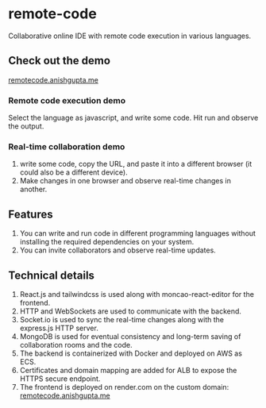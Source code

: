 # remote-code
Collaborative online IDE with remote code execution in various languages.

## Check out the demo
  [remotecode.anishgupta.me](https://remotecode.anishgupta.me)
  ### Remote code execution demo
  Select the language as javascript, and write some code. Hit run and observe the output.

  ### Real-time collaboration demo
  1. write some code, copy the URL, and paste it into a different browser (it could also be a different device).
  2. Make changes in one browser and observe real-time changes in another.

## Features
1. You can write and run code in different programming languages without installing the required dependencies on your system.
2. You can invite collaborators and observe real-time updates.

## Technical details
1. React.js and tailwindcss is used along with moncao-react-editor for the frontend.
2. HTTP and WebSockets are used to communicate with the backend.
3. Socket.io is used to sync the real-time changes along with the express.js HTTP server.
4. MongoDB is used for eventual consistency and long-term saving of collaboration rooms and the code.
5. The backend is containerized with Docker and deployed on AWS as ECS.
6. Certificates and domain mapping are added for ALB to expose the HTTPS secure endpoint.
7. The frontend is deployed on render.com on the custom domain: [remotecode.anishgupta.me](https://remotecode.anishgupta.me)
